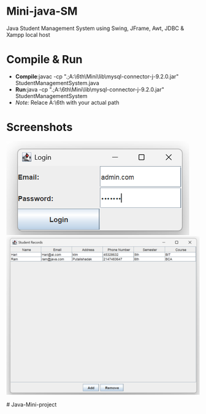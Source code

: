 
 # Mini-java-SM
 Java Student Management System using Swing, JFrame, Awt, JDBC & Xampp local host
 
 # Compile & Run 
- **Compile**:javac -cp ".;A:\6th\Mini\lib\mysql-connector-j-9.2.0.jar" StudentManagementSystem.java
- **Run**:java -cp ".;A:\6th\Mini\lib\mysql-connector-j-9.2.0.jar" StudentManagementSystem
- *Note:* Relace A:\6th with your actual path

# Screenshots
![forgit](https://github.com/sanjeevRae/Mini-java-SM/blob/main/Screenshot%202025-02-09%20120738.png)
![forgit](https://github.com/sanjeevRae/Mini-java-SM/blob/main/Screenshot%202025-02-09%20120908.png)


#   J a v a - M i n i - p r o j e c t 
 
 